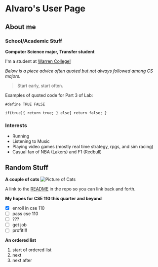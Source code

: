 # Alvaro's User Page

## About me

### School/Academic Stuff
**Computer Science major, Transfer student** 

I'm a student at [Warren College!](https://warren.ucsd.edu)

*Below is a piece advice often quoted but not always followed among CS majors.*
> Start early, start often.

Examples of quoted code for Part 3 of Lab:

`#define TRUE FALSE`

`if(true){
    return true;
 }
 else{
    return false;
 }`


### Interests
+ Running 
+ Listening to Music
+ Playing video games (mostly real time strategy, rpgs, and sim racing)
+ Casual fan of NBA (Lakers) and F1 (Redbull)

## Random Stuff

**A couple of cats**
![Picture of Cats](cats.jpg)

A link to the [README](README.md) in the repo so you can link back and forth.

**My hopes for CSE 110 this quarter and beyond**
- [x] enroll in cse 110
- [ ] pass cse 110
- [ ] ???
- [ ] get job
- [ ] profit!!!

**An ordered list**
1. start of ordered list
2. next 
3. next after 
